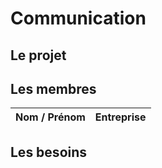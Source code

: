 # Communication
## Le projet

## Les membres 
Nom / Prénom                                    | Entreprise    
------------                                    | -------------         

## Les besoins
